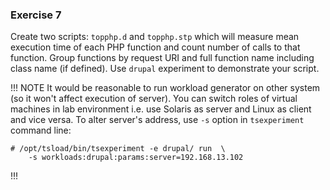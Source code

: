 ### Exercise 7

Create two scripts: `topphp.d` and `topphp.stp` which will measure mean execution time of each PHP function and count number of calls to that function. Group functions by request URI and full function name including class name (if defined). Use `drupal` experiment to demonstrate your script.

!!! NOTE
It would be reasonable to run workload generator on other system (so it won't affect execution of server). You can switch roles of virtual machines in lab environment i.e. use Solaris as server and Linux as client and vice versa. To alter server's address, use `-s` option in `tsexperiment` command line:
```
# /opt/tsload/bin/tsexperiment -e drupal/ run  \
    -s workloads:drupal:params:server=192.168.13.102
```
!!!
